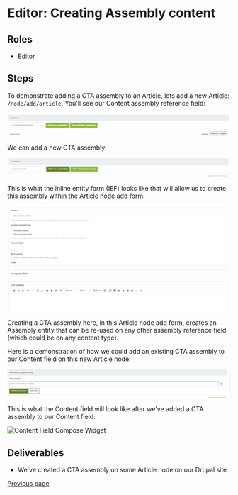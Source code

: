 # Editor: Creating Assembly content

## Roles

* Editor

## Steps

To demonstrate adding a CTA assembly to an Article, lets add a new Article: `/node/add/article`. You'll see our Content assembly reference field:

![Content Field](../img/content-field.png "Content Field")

We can add a new CTA assembly:

![Content Field Add New Assembly](../img/content-field-add-new-assembly.png "Content Field New Assembly")

This is what the inline entity form (IEF) looks like that will allow us to create this assembly within the Article node add form:

![Content Field Add New Assembly IEF Form](../img/content-field-add-new-assembly-ief-form.png "Content Field Add New Assembly IEF Form")

Creating a CTA assembly here, in this Article node add form, creates an Assembly entity that can be re-used on any other assembly reference field (which could be on any content type).

Here is a demonstration of how we could add an existing CTA assembly to our Content field on this new Article node:

![Content Field Add Existing Assembly](../img/content-field-add-existing-assembly.png "Content Field Add Existing Assembly")

This is what the Content field will look like after we've added a CTA assembly to our Content field:

![Content Field Compose Widget](../img/content-field-table-compose-widget.png "Content Field Compose Widget")

## Deliverables

* We've created a CTA assembly on some Article node on our Drupal site

[Previous page](./4-export-config.md)
